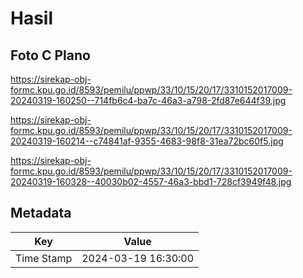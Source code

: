 # Hasil

## Foto C Plano

https://sirekap-obj-formc.kpu.go.id/8593/pemilu/ppwp/33/10/15/20/17/3310152017009-20240319-160250--714fb6c4-ba7c-46a3-a798-2fd87e644f39.jpg

https://sirekap-obj-formc.kpu.go.id/8593/pemilu/ppwp/33/10/15/20/17/3310152017009-20240319-160214--c74841af-9355-4683-98f8-31ea72bc60f5.jpg

https://sirekap-obj-formc.kpu.go.id/8593/pemilu/ppwp/33/10/15/20/17/3310152017009-20240319-160328--40030b02-4557-46a3-bbd1-728cf3949f48.jpg


## Metadata

| Key        | Value               |
| ---------- | ------------------- |
| Time Stamp | 2024-03-19 16:30:00 |



